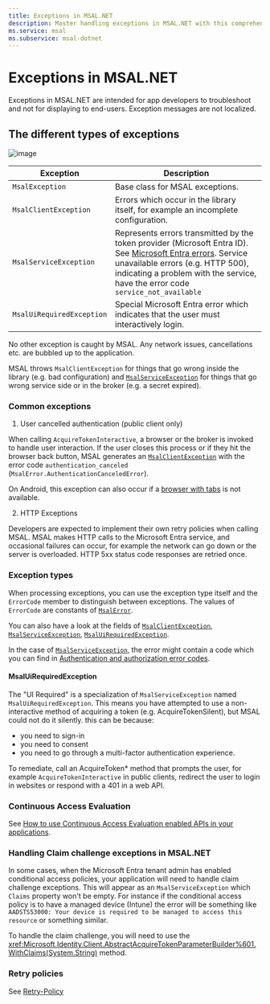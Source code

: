 ```yaml
---
title: Exceptions in MSAL.NET
description: Master handling exceptions in MSAL.NET with this comprehensive guide. Learn about different types of exceptions, common issues, and how to implement retry policies.
ms.service: msal
ms.subservice: msal-dotnet
---
```


# Exceptions in MSAL.NET

Exceptions in MSAL.NET are intended for app developers to troubleshoot and not for displaying to end-users. Exception messages are not localized.

## The different types of exceptions

![image](../../media/msal-exceptions.png)

| Exception                 | Description                                                                                                                                                                                                    |
|---------------------------|----------------------------------------------------------------------------------------------------------------------------------------------------------------------------------------------------------------|
| `MsalException`           | Base class for MSAL exceptions.                                                                                                                                                                                |
| `MsalClientException`     | Errors which occur in the library itself, for example an incomplete configuration.                                                                                                                             |
| `MsalServiceException`    | Represents errors transmitted by the token provider (Microsoft Entra ID). See [Microsoft Entra errors](/azure/active-directory/develop/reference-aadsts-error-codes#handling-error-codes-in-your-application). Service unavailable errors (e.g. HTTP 500), indicating a problem with the service, have the error code `service_not_available` |
| `MsalUiRequiredException` | Special Microsoft Entra error which indicates that the user must interactively login.                                                                                                                                      |

No other exception is caught by MSAL. Any network issues, cancellations etc. are bubbled up to the application.

MSAL throws `MsalClientException` for things that go wrong inside the library (e.g. bad configuration) and [`MsalServiceException`](xref:Microsoft.Identity.Client.MsalServiceException) for things that go wrong service side or in the broker (e.g. a secret expired).

### Common exceptions

1. User cancelled authentication (public client only)

When calling `AcquireTokenInteractive`, a browser or the broker is invoked to handle user interaction. If the user closes this process or if they hit the browser back button, MSAL generates an [`MsalClientException`](xref:Microsoft.Identity.Client.MsalClientException) with the error code `authentication_canceled` (`MsalError.AuthenticationCanceledError`).

On Android, this exception can also occur if a [browser with tabs](/azure/active-directory/develop/msal-net-system-browser-android-considerations) is not available.

2. HTTP Exceptions

Developers are expected to implement their own retry policies when calling MSAL. MSAL makes HTTP calls to the Microsoft Entra service, and occasional failures can occur, for example the network can go down or the server is overloaded. HTTP 5xx status code responses are retried once.

### Exception types

When processing exceptions, you can use the exception type itself and the `ErrorCode` member to distinguish between exceptions. The values of `ErrorCode` are constants of [`MsalError`](xref:Microsoft.Identity.Client.MsalError).

You can also have a look at the fields of [`MsalClientException`](xref:Microsoft.Identity.Client.MsalClientException), [`MsalServiceException`](xref:Microsoft.Identity.Client.MsalServiceException), [`MsalUiRequiredException`](xref:Microsoft.Identity.Client.MsalUiRequiredException).

In the case of [`MsalServiceException`](xref:Microsoft.Identity.Client.MsalServiceException), the error might contain a code which you can find in [Authentication and authorization error codes](/azure/active-directory/develop/reference-aadsts-error-codes).

#### MsalUiRequiredException

The "UI Required" is a specialization of `MsalServiceException` named `MsalUiRequiredException`. This means you have attempted to use a non-interactive method of acquiring a token (e.g. AcquireTokenSilent), but MSAL could not do it silently. this can be because:

- you need to sign-in
- you need to consent
- you need to go through a multi-factor authentication experience.

To remediate, call an AcquireToken* method that prompts the user, for example `AcquireTokenInteractive` in public clients, redirect the user to login in websites or respond with a 401 in a web API.

### Continuous Access Evaluation

See [How to use Continuous Access Evaluation enabled APIs in your applications](/entra/identity-platform/app-resilience-continuous-access-evaluation).

### Handling Claim challenge exceptions in MSAL.NET

In some cases, when the Microsoft Entra tenant admin has enabled conditional access policies, your application will need to handle claim challenge exceptions. This will appear as an `MsalServiceException` which `Claims` property won't be empty. For instance if the conditional access policy is to have a managed device (Intune) the error will be something like `AADSTS53000: Your device is required to be managed to access this resource` or something similar.

To handle the claim challenge, you will need to use the <xref:Microsoft.Identity.Client.AbstractAcquireTokenParameterBuilder%601.WithClaims(System.String)> method.

### Retry policies

See [Retry-Policy](../exceptions/retry-policy.md)

